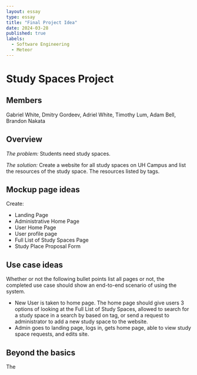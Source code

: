 ```yaml
---
layout: essay
type: essay
title: "Final Project Idea"
date: 2024-03-28
published: true
labels:
  - Software Engineering
  - Meteor
---
```


# Study Spaces Project

## Members
Gabriel White, Dmitry Gordeev, Adriel White, Timothy Lum, Adam Bell, Brandon Nakata

## Overview

<p><i>The problem:</i> Students need study spaces.</p>

<p><i>The solution:</i> Create a website for all study spaces on UH Campus and list the resources of the study space. The resources listed by tags.</p>

## Mockup page ideas
<p>Create:</p>
<ul>
  <li>Landing Page</li>
  <li>Administrative Home Page</li>
  <li>User Home Page</li>
  <li>User profile page</li>
  <li>Full List of Study Spaces Page</li>
  <li>Study Place Proposal Form</li>
</ul>


## Use case ideas
<p>Whether or not the following bullet points list all pages or not, the completed use case should show an end-to-end scenario of using the system.</p>
<ul>
  <li>New User is taken to home page. The home page should give users 3 options of looking at the Full List of Study Spaces, allowed to search for a study space in a search by based on tag, or send a request to administrator to add a new study space to the website.</li> 
  <li>Admin goes to landing page, logs in, gets home page, able to view study space requests, and edits site.</li>
</ul>


## Beyond the basics

<p>The </p>


